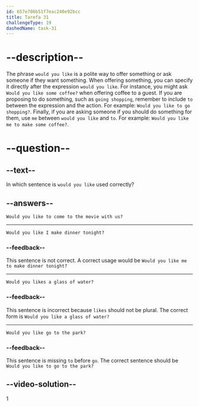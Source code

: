 ```yaml
---
id: 657e786b51f7eac240e92bcc
title: Tarefa 31
challengeType: 19
dashedName: task-31
---
```


# --description--

The phrase `would you like` is a polite way to offer something or ask someone if they want something. When offering something, you can specify it directly after the expression `would you like`. For instance, you might ask `Would you like some coffee?` when offering coffee to a guest. If you are proposing to do something, such as `going shopping`, remember to include `to` between the expression and the action. For example: `Would you like to go shopping?`. Finally, if you are asking someone if you should do something for them, use `me` between `would you like` and `to`. For example: `Would you like me to make some coffee?`.

# --question--

## --text--

In which sentence is `would you like` used correctly?

## --answers--

`Would you like to come to the movie with us?`

---

`Would you like I make dinner tonight?`

### --feedback--

This sentence is not correct. A correct usage would be `Would you like me to make dinner tonight?`

---

`Would you likes a glass of water?`

### --feedback--

This sentence is incorrect because `likes` should not be plural. The correct form is `Would you like a glass of water?`

---

`Would you like go to the park?`

### --feedback--

This sentence is missing `to` before `go`. The correct sentence should be `Would you like to go to the park?`

## --video-solution--

1
